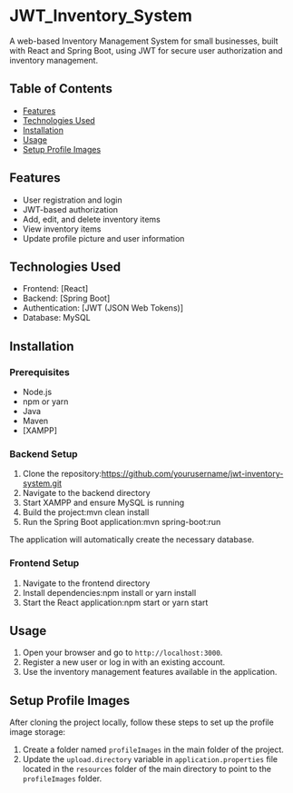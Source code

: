 # JWT_Inventory_System
A web-based Inventory Management System for small businesses, built with React and Spring Boot, using JWT for secure user authorization and inventory management.

## Table of Contents
- [Features](#features)
- [Technologies Used](#technologies-used)
- [Installation](#installation)
- [Usage](#usage)
- [Setup Profile Images](#setup-profile-images)

## Features
- User registration and login
- JWT-based authorization
- Add, edit, and delete inventory items
- View inventory items
- Update profile picture and user information

## Technologies Used
- Frontend: [React]
- Backend: [Spring Boot]
- Authentication: [JWT (JSON Web Tokens)]
- Database: MySQL

## Installation

### Prerequisites
- Node.js
- npm or yarn
- Java
- Maven
- [XAMPP]

### Backend Setup
1. Clone the repository:https://github.com/yourusername/jwt-inventory-system.git
2. Navigate to the backend directory
3. Start XAMPP and ensure MySQL is running
4. Build the project:mvn clean install
5. Run the Spring Boot application:mvn spring-boot:run

The application will automatically create the necessary database.

### Frontend Setup
1. Navigate to the frontend directory
2. Install dependencies:npm install or yarn install
3. Start the React application:npm start or yarn start

## Usage
1. Open your browser and go to `http://localhost:3000`.
2. Register a new user or log in with an existing account.
3. Use the inventory management features available in the application.

## Setup Profile Images

After cloning the project locally, follow these steps to set up the profile image storage:

1. Create a folder named `profileImages` in the main folder of the project.
2. Update the `upload.directory` variable in `application.properties` file located in the `resources` folder of the main directory to point to the `profileImages` folder.
